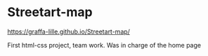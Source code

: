 # Streetart-map

https://graffa-lille.github.io/Streetart-map/

First html-css project, team work.
Was in charge of the home page
